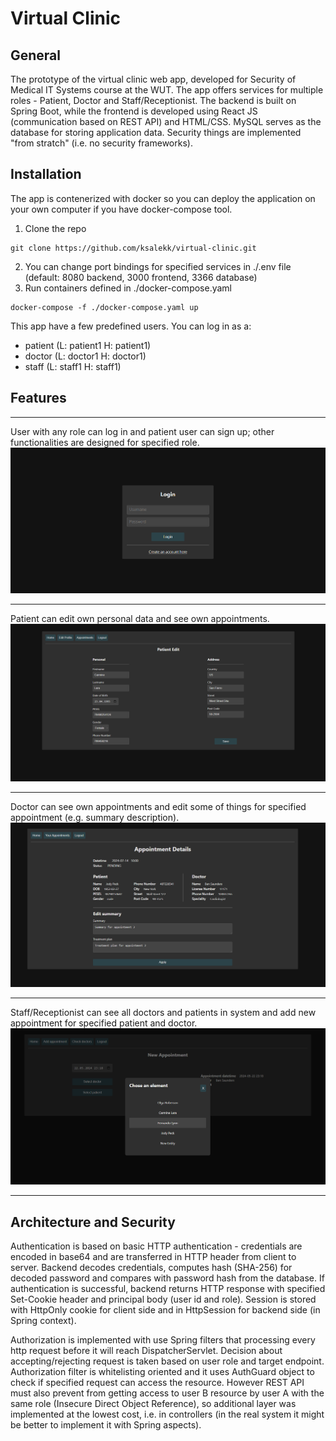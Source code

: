 # Virtual Clinic

## General
The prototype of the virtual clinic web app, developed for Security of Medical IT Systems course at the WUT. The app offers services for multiple roles - Patient, Doctor and Staff/Receptionist. The backend is built on Spring Boot, while the frontend is developed using React JS (communication based on REST API) and HTML/CSS. MySQL serves as the database for storing application data. Security things are implemented "from stratch" (i.e. no security frameworks).


## Installation
The app is contenerized with docker so you can deploy the application on your own computer if you have docker-compose tool.
1. Clone the repo 
```
git clone https://github.com/ksalekk/virtual-clinic.git
```
2. You can change port bindings for specified services in ./.env file (default: 8080 backend, 3000 frontend, 3366 database)
3. Run containers defined in ./docker-compose.yaml
```
docker-compose -f ./docker-compose.yaml up
```

This app have a few predefined users. You can log in as a:
- patient  (L: patient1   H: patient1)
- doctor   (L: doctor1    H: doctor1)
- staff    (L: staff1     H: staff1)


## Features
***
User with any role can log in and patient user can sign up; other functionalities are designed for specified role.
![Login view](./demo/demo-login.png)
***
Patient can edit own personal data and see own appointments.
![Patient edit view](./demo/demo-patient-edit.png)
***
Doctor can see own appointments and edit some of things for specified appointment (e.g. summary description). 
![Doctor appointment edit view](./demo/demo-doctor-appointment-details.png)
***
Staff/Receptionist can see all doctors and patients in system and add new appointment for specified patient and doctor.
![Staff new appointment view](./demo/demo-staff-new-appointment.png)
***


## Architecture and Security

Authentication is based on basic HTTP authentication - credentials are encoded in base64 and are transferred in HTTP header from client to server. Backend decodes credentials, computes hash (SHA-256) for decoded password and compares with password hash from the database. If authentication is successful, backend returns HTTP response with specified Set-Cookie header and principal body (user id and role). Session is stored with HttpOnly cookie for client side and in HttpSession for backend side (in Spring context).

Authorization is implemented with use Spring filters that processing every http request before it will reach DispatcherServlet. Decision about accepting/rejecting request is taken based on user role and target endpoint. Authorization filter is whitelisting oriented and it uses AuthGuard object to check if specified request can access the resource. However REST API must also prevent from getting access to user B resource by user A with the same role (Insecure Direct Object Reference), so additional layer was implemented at the lowest cost, i.e. in controllers (in the real system it might be better to implement it with Spring aspects).


